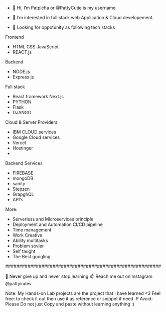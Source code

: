 - 👋 Hi, I’m Patpicha or @PattyCutie is my username
- 👀 I’m interested in full stack web Application & Cloud developement.

- 💞️ Looking for oppotunity as following tech stacks

Frontend
  - HTML CSS JavaScript
  - REACT.js
  
Backend
  - NODE.js
  - Express.js

Full stack
  - React framework Next.js
  - PYTHON
  - Flask
  - DJANGO
  
Cloud & Server Providers
  - IBM CLOUD services
  - Google Cloud services
  - Vercel 
  - Hostinger
  - 
Backend Services
  - FIREBASE
  - mongoDB
  - sanity
  - Stepzen
  - GrapghQL  
  - API's
  
More:
  - Serverless and Microservices principle
  - Deployment and Automation CI/CD pipeline
  - Time management
  - Work Creative 
  - Ability multitasks
  - Problem sovler
  - Self taught
  - The Best googling  
 
 ########################################################
 
 🌱 Never give up and never stop learning
 📫 Reach me out on Instagram @pattyindev
 
  Note: My Hands-on Lab projects are the project that I have learned <3
  Feel free: to check it out then use it as reference or snippet if need :P
  Avoid: Please Do not just Copy and paste without learning anything :)

<!---
PattyCutie/PattyCutie is a ✨ special ✨ repository because its `README.md` (this file) appears on your GitHub profile.
You can click the Preview link to take a look at your changes.
--->
